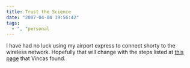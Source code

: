 ```yaml
---
title: Trust the Science
date: "2007-04-04 19:56:42"
tags:
  - ", "personal
---
```

I have had no luck using my airport express to connect shorty to the wireless network.  Hopefully that will change with the steps listed at [this page][ref1] that Vincas found. 

[ref1]: http://www.macosxhints.com/article.php?story=20060609053254368 "Extend a Linksys WRT54G network via AirPort Express"

